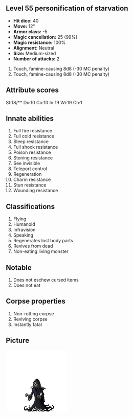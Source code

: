 ## Level 55 personification of starvation

- **Hit dice:** 40
- **Move:** 12"
- **Armor class:** -5
- **Magic cancellation:** 25 (99%)
- **Magic resistance:** 100%
- **Alignment:** Neutral
- **Size:** Medium-sized
- **Number of attacks:** 2
1. Touch, famine-causing 8d8 (-30 MC penalty)
2. Touch, famine-causing 8d8 (-30 MC penalty)

## Attribute scores

St:18/** Dx:10 Co:10 In:19 Wi:19 Ch:1

## Innate abilities

1. Full fire resistance
2. Full cold resistance
3. Sleep resistance
4. Full shock resistance
5. Poison resistance
6. Stoning resistance
7. See invisible
8. Teleport control
9. Regeneration
10. Charm resistance
11. Stun resistance
12. Wounding resistance

## Classifications

1. Flying
2. Humanoid
3. Infravision
4. Speaking
5. Regenerates lost body parts
6. Revives from dead
7. Non-eating living monster

## Notable

1. Does not eschew cursed items
2. Does not eat

## Corpse properties

1. Non-rotting corpse
2. Reviving corpse
3. Instantly fatal

## Picture

![Famine](https://github.com/hyvanmielenpelit/GnollHackTileSet/blob/main/Monsters/famine/famine.png?raw=true)
